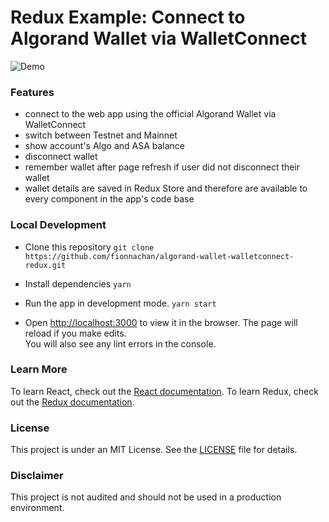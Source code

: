 # Redux Example: Connect to Algorand Wallet via WalletConnect
![Demo](https://github.com/fionnachan/algorand-wallet-walletconnect-redux/blob/main/demo.gif)
### Features
- connect to the web app using the official Algorand Wallet via WalletConnect
- switch between Testnet and Mainnet
- show account's Algo and ASA balance
- disconnect wallet
- remember wallet after page refresh if user did not disconnect their wallet
- wallet details are saved in Redux Store and therefore are available to every component in the app's code base

### Local Development
- Clone this repository
`git clone https://github.com/fionnachan/algorand-wallet-walletconnect-redux.git`

- Install dependencies
`yarn`

- Run the app in development mode.
`yarn start`

- Open [http://localhost:3000](http://localhost:3000) to view it in the browser.
The page will reload if you make edits.\
You will also see any lint errors in the console.
### Learn More
To learn React, check out the [React documentation](https://reactjs.org/).
To learn Redux, check out the [Redux documentation](https://redux.js.org/).

### License
This project is under an MIT License. See the [LICENSE](https://github.com/fionnachan/algorand-wallet-walletconnect-redux/blob/main/LICENSE) file for details.

### Disclaimer
This project is not audited and should not be used in a production environment.